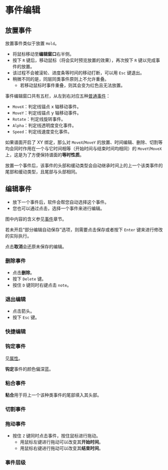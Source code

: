 # 事件编辑

## 放置事件

<!--TODO: 此处应有图片-->

放置事件类似于放置 `Hold`。

- 将鼠标移动至**编辑窗口**右半侧。
- 按下 `R` 键后，移动鼠标（将会实时预览放置的效果），再次按下 `R` 键以完成事件的放置。
- 该过程不会被滚轮、进度条等时间的移动打断，可以用 `Esc` 键退出。
- 稍微不同的是，同层同类事件原则上不允许重叠。
  - 若移动鼠标时事件重叠，则其会变为红色且无法放置。

<!--TODO: 此处应有图片-->

事件编辑窗口共有五栏，从左到右对应五种[普通事件](basic/event.md#种类)：

- `MoveX`：判定线锚点 x 轴移动事件。
- `MoveY`：判定线锚点 y 轴移动事件。
- `Rotate`：判定线旋转事件。
- `Alpha`：判定线透明度变化事件。
- `Speed`：判定线速度变化事件。

如果谱面开启了 XY 绑定，那么对 `MoveX`/`MoveY` 的放置、时间编辑、删除、切割等均会同时作用在一个与它时间相等（开始时间与结束时间均相同）的 `MoveY`/`MoveX` 上，这是为了方便保持谱面的**等时性质**。

放置一个事件后，该事件的头部和缓动类型会自动继承时间上的上一个该类事件的尾部和缓动类型，且尾部与头部相同。

## 编辑事件

<!--TODO: 此处应有图片-->

- 放下一个事件后，软件会帮您自动选择这个事件。
- 您也可以通过点击，选择一个事件来进行编辑。

图中内容的含义参见[事件](basic/event.md)章节。

若未开启“部分编辑自动保存”选项，则需要点击保存或者按下 `Enter` 键来进行修改的实际执行。

点击**取消**会还原未保存的编辑。

### 删除事件

<!--TODO: 此处应有图片-->

- 点击**删除**。
- 按下 `Delete` 键。
- 按住 `D` 键同时右键点击 `note`。

### 退出编辑

<!--TODO: 此处应有图片-->

- 点击箭头。
- 按下 `Esc` 键。

### 快捷编辑

<!--TODO: 此处应有图片-->
<!--TODO: 待补充 为了方便编辑，选中事件后，按下 A 键，S 键，以及 CTRL 键和鼠标滚轮都可能有快捷效果
对于 MoveX/Y，Rotate，Speed 事件，按下 A 键会使头尾部值变为原来的相反数
对于 Alpha 事件，按下 A 键会使尾部变为 0，按下 S 键会使尾部变为 255
对于所有事件，按住 CTRL 键并使用鼠标滚轮，可以使事件的尾部数据发生微调（以默认参数为例，一次滚
轮会使 MoveX/Y，Alpha 尾部±10，使 Rotate 尾部±0.25，使 Speed 尾部±0.1）-->

### 钩定事件

<!--TODO: 此处应有图片-->

见[属性](basic/event.md#属性)。

**钩定**事件的颜色偏深蓝。

### 粘合事件

<!--TODO: 此处应有图片-->

**粘合**用于将上一个该种类事件的尾部填入其头部。

### 切割事件

<!--TODO: 此处应有图片-->
<!--TODO: 待补充 切割：选择事件并点击“切割”后，如果全局时间最近的横线不在该事件控制的时间范围内，则会自动选定
事件头部时间开始切割，否则会以全局时间最近的横线为中心沿时间前后切割事件，切割的间距为 横线距
离/切割密度（可在设置中调整，见第六章）。如果开启了 XY 绑定，则切割 MoveX/Y 事件会导致相同时间的
MoveY/X 事件的切割-->

### 拖动事件

<!--TODO: 此处应有图片-->

- 按住 `Z` 键同时点击事件，按住鼠标进行拖动。
  - 用鼠标左键进行拖动可以改变其**开始时间**。
  - 用鼠标右键进行拖动可以改变其**结束时间**。

### 事件层级

<!--TODO: 此处应有图片-->
<!--TODO: 待补充-->
